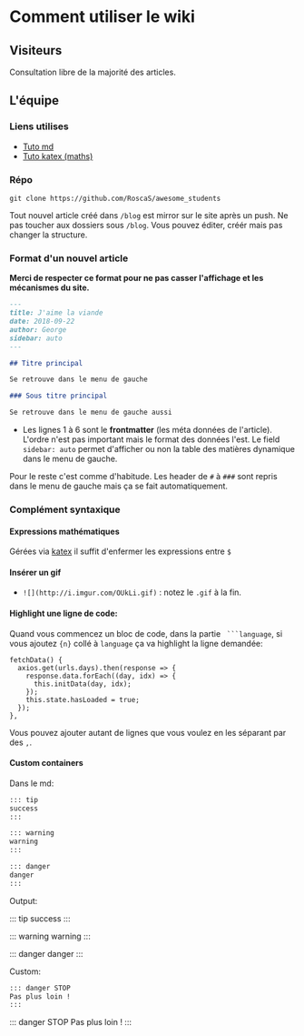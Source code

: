 # Comment utiliser le wiki

## Visiteurs
Consultation libre de la majorité des articles.

## L'équipe

### Liens utilises
* [Tuto md](https://devhints.io/markdown)
* [Tuto katex (maths)](https://katex.org/docs/supported.html)


### Répo
`git clone https://github.com/RoscaS/awesome_students`

Tout nouvel article créé dans `/blog` est mirror sur le site après un push.
Ne pas toucher aux dossiers sous `/blog`. Vous pouvez éditer, créér mais pas changer la structure.

### Format d'un nouvel article
**Merci de respecter ce format pour ne pas casser l'affichage et les mécanismes du site.**

```md
---
title: J'aime la viande
date: 2018-09-22
author: George
sidebar: auto
---

## Titre principal

Se retrouve dans le menu de gauche

### Sous titre principal

Se retrouve dans le menu de gauche aussi
```

* Les lignes 1 à 6 sont le **frontmatter** (les méta données de l'article). L'ordre n'est pas important mais le format des données l'est. Le field `sidebar: auto` permet d'afficher ou non la table des matières dynamique dans le menu de gauche.

Pour le reste c'est comme d'habitude. Les header de `#` à `###` sont repris dans le menu de gauche mais ça se fait automatiquement.

### Complément syntaxique

#### Expressions mathématiques
Gérées via [katex](https://katex.org/docs/supported.html) il suffit d'enfermer les expressions entre `$`


#### Insérer un gif
* `![](http://i.imgur.com/OUkLi.gif)` : notez le `.gif` à la fin.

#### Highlight une ligne de code:

Quand vous commencez un bloc de code, dans la partie ` ```language`, si vous ajoutez `{n}` collé à `language` ça va highlight la ligne demandée:

```javascript{3}
fetchData() {
  axios.get(urls.days).then(response => {
    response.data.forEach((day, idx) => {
      this.initData(day, idx);
    });
    this.state.hasLoaded = true;
  });
},
```

Vous pouvez ajouter autant de lignes que vous voulez en les séparant par des `,`.

#### Custom containers

Dans le md:

```md
::: tip
success
:::

::: warning
warning
:::

::: danger
danger
:::
```

Output:

::: tip
success
:::

::: warning
warning
:::

::: danger
danger
:::

Custom:

```md
::: danger STOP
Pas plus loin !
:::
```

::: danger STOP
Pas plus loin !
:::

